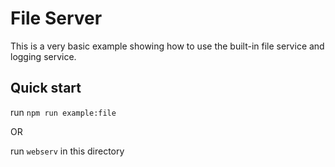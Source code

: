 # File Server

This is a very basic example showing how to use the built-in file service and logging service.

## Quick start

run `npm run example:file`

OR

run `webserv` in this directory
